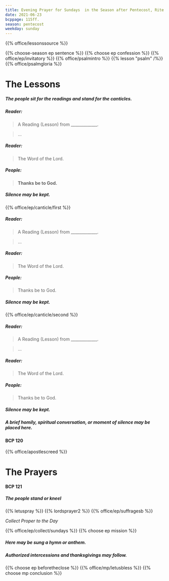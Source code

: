 ```yaml
---
title: Evening Prayer for Sundays  in the Season after Pentecost, Rite Two
date: 2021-06-23
bcppage: 115ff.
season: pentecost
weekday: sunday
---
```


{{% office/lessonssource %}}

{{% choose-season ep sentence %}}
{{% choose ep confession %}}
{{% office/ep/invitatory  %}}
{{% office/psalmintro %}}
{{% lesson "psalm" /%}}
{{% office/psalmgloria %}}

# The Lessons
##### The people sit for the readings and stand for the canticles.
##### Reader:
> A Reading (Lesson) from _____________.

> ...

##### Reader:
> The Word of the Lord.

##### **People:**
> **Thanks be to God.**

##### Silence may be kept.

{{% office/ep/canticle/first %}}
##### Reader:
> A Reading (Lesson) from _____________.

> ...

##### Reader:
> The Word of the Lord.

##### **People:**
> Thanks be to God.

##### Silence may be kept.

{{% office/ep/canticle/second %}}

##### Reader:
> A Reading (Lesson) from _____________.

> ...

##### Reader:
> The Word of the Lord.

##### **People:**
> Thanks be to God.

##### Silence may be kept.

##### A brief homily, spiritual conversation, or moment of silence may be placed here.

#### BCP 120
{{% office/apostlescreed %}}

# The Prayers
#### BCP 121
##### The people stand or kneel
{{% letuspray %}}
{{% lordsprayer2 %}}
{{% office/ep/suffragesb %}}

_Collect Proper to the Day_

{{% office/ep/collect/sundays %}}
{{% choose ep mission %}}

##### Here may be sung a hymn or anthem.

##### Authorized intercessions and thanksgivings may follow.

{{% choose ep beforetheclose %}}
{{% office/mp/letusbless %}}
{{% choose mp conclusion %}}
